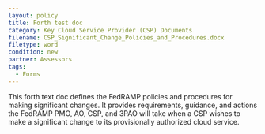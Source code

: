 ```yaml
---
layout: policy
title: Forth test doc
category: Key Cloud Service Provider (CSP) Documents
filename: CSP_Significant_Change_Policies_and_Procedures.docx
filetype: word
condition: new
partner: Assessors
tags:
  - Forms
---
```

This forth text doc defines the FedRAMP policies and procedures for making significant changes. It provides requirements, guidance, and actions the FedRAMP PMO, AO, CSP, and 3PAO will take when a CSP wishes to make a significant change to its provisionally authorized cloud service.
